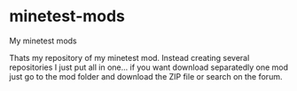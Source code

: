 # minetest-mods
My minetest mods

Thats my repository of my minetest mod.
Instead creating several repositories I just put all in one...
if you want download separatedly one mod just go to the mod folder and download the ZIP file or search on the forum.
